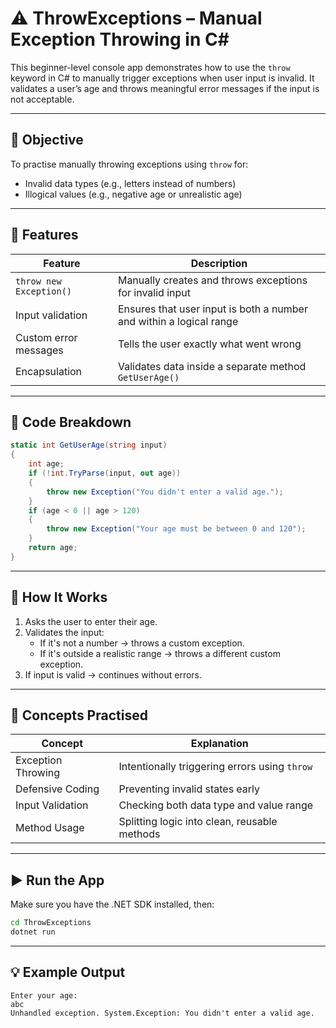 # ⚠️ ThrowExceptions – Manual Exception Throwing in C#

This beginner-level console app demonstrates how to use the `throw` keyword in C# to manually trigger exceptions when user input is invalid. It validates a user’s age and throws meaningful error messages if the input is not acceptable.

---

## 🎯 Objective

To practise manually throwing exceptions using `throw` for:
- Invalid data types (e.g., letters instead of numbers)
- Illogical values (e.g., negative age or unrealistic age)

---

## 📌 Features

| Feature                 | Description                                                                 |
|-------------------------|-----------------------------------------------------------------------------|
| `throw new Exception()` | Manually creates and throws exceptions for invalid input                   |
| Input validation        | Ensures that user input is both a number and within a logical range        |
| Custom error messages   | Tells the user exactly what went wrong                                     |
| Encapsulation           | Validates data inside a separate method `GetUserAge()`                     |

---

## 🧪 Code Breakdown

```csharp
static int GetUserAge(string input)
{
    int age;
    if (!int.TryParse(input, out age))
    {
        throw new Exception("You didn't enter a valid age.");
    }
    if (age < 0 || age > 120)
    {
        throw new Exception("Your age must be between 0 and 120");
    }
    return age;
}
```

---

## 💬 How It Works

1. Asks the user to enter their age.
2. Validates the input:
   - If it's not a number → throws a custom exception.
   - If it's outside a realistic range → throws a different custom exception.
3. If input is valid → continues without errors.

---

## 🧠 Concepts Practised

| Concept             | Explanation                                          |
|---------------------|------------------------------------------------------|
| Exception Throwing  | Intentionally triggering errors using `throw`        |
| Defensive Coding    | Preventing invalid states early                      |
| Input Validation    | Checking both data type and value range              |
| Method Usage        | Splitting logic into clean, reusable methods         |

---

## ▶️ Run the App

Make sure you have the .NET SDK installed, then:

```bash
cd ThrowExceptions
dotnet run
```

---

## 💡 Example Output

```
Enter your age:
abc
Unhandled exception. System.Exception: You didn't enter a valid age.
```